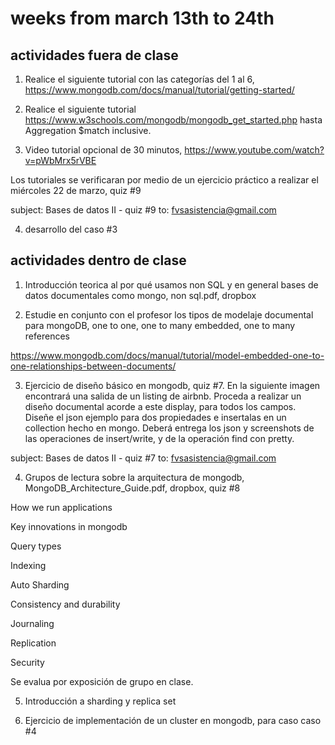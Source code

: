 # weeks from march 13th to 24th

## actividades fuera de clase

1. Realice el siguiente tutorial con las categorías del 1 al 6, https://www.mongodb.com/docs/manual/tutorial/getting-started/  

2. Realice el siguiente tutorial https://www.w3schools.com/mongodb/mongodb_get_started.php
hasta Aggregation $match inclusive. 

3. Video tutorial opcional de 30 minutos, https://www.youtube.com/watch?v=pWbMrx5rVBE

Los tutoriales se verificaran por medio de un ejercicio práctico a realizar el miércoles 22 de marzo, quiz #9

subject: Bases de datos II - quiz #9
to: fvsasistencia@gmail.com

4. desarrollo del caso #3

## actividades dentro de clase

1. Introducción teorica al por qué usamos non SQL y en general bases de datos documentales como mongo, non sql.pdf, dropbox

2. Estudie en conjunto con el profesor los tipos de modelaje documental para mongoDB, one to one, one to many embedded, one to many references

https://www.mongodb.com/docs/manual/tutorial/model-embedded-one-to-one-relationships-between-documents/

3. Ejercicio de diseño básico en mongodb, quiz #7. En la siguiente imagen encontrará una salida de un listing de airbnb. Proceda a realizar un diseño documental acorde a este display, para todos los campos. Diseñe el json ejemplo para dos propiedades e insertalas en un collection hecho en mongo. Deberá entrega los json y screenshots de las operaciones de insert/write, y de la operación find con pretty. 

subject: Bases de datos II - quiz #7
to: fvsasistencia@gmail.com


4. Grupos de lectura sobre la arquitectura de mongodb, MongoDB_Architecture_Guide.pdf, dropbox, quiz #8

How we run applications

Key innovations in mongodb

Query types

Indexing

Auto Sharding

Consistency and durability

Journaling

Replication

Security

Se evalua por exposición de grupo en clase. 

5. Introducción a sharding y replica set

6. Ejercicio de implementación de un cluster en mongodb, para caso caso #4